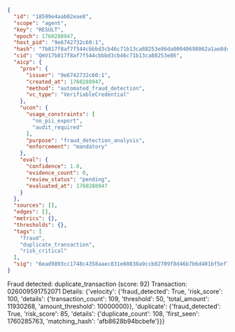 ```json
{
  "id": "18599e4aab02eae8",
  "scope": "agent",
  "key": "RESULT",
  "epoch": 1760288947,
  "host_pid": "9e6742732c60:1",
  "hash": "7b817f8af7f544cbbbd3cb46c71b13ca88253e86da00040698062a1ae8dcd2e1",
  "cid": "QmV17b817f8af7f544cbbbd3cb46c71b13ca88253e86",
  "aicp": {
    "prov": {
      "issuer": "9e6742732c60:1",
      "created_at": 1760288947,
      "method": "automated_fraud_detection",
      "vc_type": "VerifiableCredential"
    },
    "ucon": {
      "usage_constraints": [
        "no_pii_export",
        "audit_required"
      ],
      "purpose": "fraud_detection_analysis",
      "enforcement": "mandatory"
    },
    "eval": {
      "confidence": 1.0,
      "evidence_count": 0,
      "review_status": "pending",
      "evaluated_at": 1760288947
    }
  },
  "sources": [],
  "edges": [],
  "metrics": {},
  "thresholds": {},
  "tags": [
    "fraud",
    "duplicate_transaction",
    "risk_critical"
  ],
  "sig": "6ead9893cc1748c4358aaec831e60838a9ccb02709f8d46b7b6d401bf5ef7c0a"
}
```

Fraud detected: duplicate_transaction (score: 92)
Transaction: 026009591752071
Details: {'velocity': {'fraud_detected': True, 'risk_score': 100, 'details': {'transaction_count': 109, 'threshold': 50, 'total_amount': 11930268, 'amount_threshold': 10000000}}, 'duplicate': {'fraud_detected': True, 'risk_score': 85, 'details': {'duplicate_count': 108, 'first_seen': 1760285763, 'matching_hash': 'afb8628b94bcbefe'}}}
